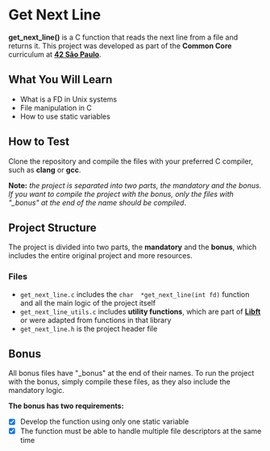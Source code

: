 # Get Next Line
**get_next_line()** is a C function that reads the next line from a file and returns it. This project was developed as part of the **Common Core** curriculum at [**42 São Paulo**](https://www.42sp.org.br/).

## What You Will Learn
- What is a FD in Unix systems
- File manipulation in C
- How to use static variables

## How to Test
Clone the repository and compile the files with your preferred C compiler, such as **clang** or **gcc**.

**Note:** _the project is separated into two parts, the mandatory and the bonus. If you want to compile the project with the bonus, only the files with "\_bonus" at the end of the name should be compiled_.

## Project Structure
The project is divided into two parts, the **mandatory** and the **bonus**, which includes the entire original project and more resources.

### Files
- `get_next_line.c` includes the `char  *get_next_line(int fd)` function and all the main logic of the project itself
- `get_next_line_utils.c` includes **utility functions**, which are part of [**Libft**](https://github.com/LuizGandra/libft-42) or were adapted from functions in that library
- `get_next_line.h` is the project header file

## Bonus
All bonus files have "\_bonus" at the end of their names. To run the project with the bonus, simply compile these files, as they also include the mandatory logic.

**The bonus has two requirements:**
- [x] Develop the function using only one static variable
- [x] The function must be able to handle multiple file descriptors at the same time
